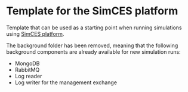# Template for the SimCES platform

Template that can be used as a starting point when running simulations using [SimCES platform](https://simcesplatform.github.io).

The background folder has been removed, meaning that the following background components are already available for new simulation runs:

- MongoDB
- RabbitMQ
- Log reader
- Log writer for the management exchange
